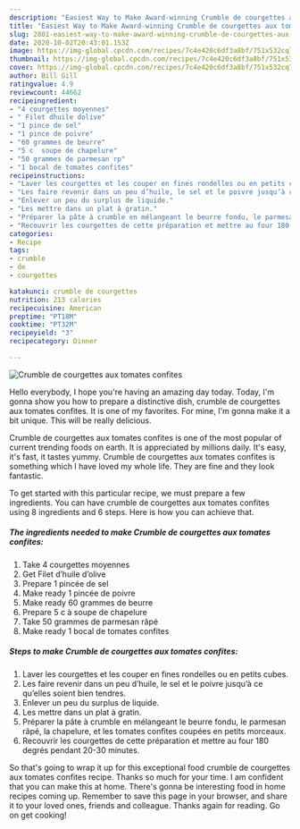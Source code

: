 ```yaml
---
description: "Easiest Way to Make Award-winning Crumble de courgettes aux tomates confites"
title: "Easiest Way to Make Award-winning Crumble de courgettes aux tomates confites"
slug: 2801-easiest-way-to-make-award-winning-crumble-de-courgettes-aux-tomates-confites
date: 2020-10-02T20:43:01.153Z
image: https://img-global.cpcdn.com/recipes/7c4e420c6df3a8bf/751x532cq70/crumble-de-courgettes-aux-tomates-confites-photo-principale-de-la-recette.jpg
thumbnail: https://img-global.cpcdn.com/recipes/7c4e420c6df3a8bf/751x532cq70/crumble-de-courgettes-aux-tomates-confites-photo-principale-de-la-recette.jpg
cover: https://img-global.cpcdn.com/recipes/7c4e420c6df3a8bf/751x532cq70/crumble-de-courgettes-aux-tomates-confites-photo-principale-de-la-recette.jpg
author: Bill Gill
ratingvalue: 4.9
reviewcount: 44662
recipeingredient:
- "4 courgettes moyennes"
- " Filet dhuile dolive"
- "1 pince de sel"
- "1 pince de poivre"
- "60 grammes de beurre"
- "5 c  soupe de chapelure"
- "50 grammes de parmesan rp"
- "1 bocal de tomates confites"
recipeinstructions:
- "Laver les courgettes et les couper en fines rondelles ou en petits cubes."
- "Les faire revenir dans un peu d’huile, le sel et le poivre jusqu’à ce qu’elles soient bien tendres."
- "Enlever un peu du surplus de liquide."
- "Les mettre dans un plat à gratin."
- "Préparer la pâte à crumble en mélangeant le beurre fondu, le parmesan râpé, la chapelure, et les tomates confites coupées en petits morceaux."
- "Recouvrir les courgettes de cette préparation et mettre au four 180 degrés pendant 20-30 minutes."
categories:
- Recipe
tags:
- crumble
- de
- courgettes

katakunci: crumble de courgettes 
nutrition: 213 calories
recipecuisine: American
preptime: "PT18M"
cooktime: "PT32M"
recipeyield: "3"
recipecategory: Dinner

---
```



![Crumble de courgettes aux tomates confites](https://img-global.cpcdn.com/recipes/7c4e420c6df3a8bf/751x532cq70/crumble-de-courgettes-aux-tomates-confites-photo-principale-de-la-recette.jpg)

Hello everybody, I hope you're having an amazing day today. Today, I'm gonna show you how to prepare a distinctive dish, crumble de courgettes aux tomates confites. It is one of my favorites. For mine, I'm gonna make it a bit unique. This will be really delicious.

Crumble de courgettes aux tomates confites is one of the most popular of current trending foods on earth. It is appreciated by millions daily. It's easy, it's fast, it tastes yummy. Crumble de courgettes aux tomates confites is something which I have loved my whole life. They are fine and they look fantastic.




To get started with this particular recipe, we must prepare a few ingredients. You can have crumble de courgettes aux tomates confites using 8 ingredients and 6 steps. Here is how you can achieve that.

<!--inarticleads1-->

##### The ingredients needed to make Crumble de courgettes aux tomates confites:

1. Take 4 courgettes moyennes
1. Get  Filet d’huile d’olive
1. Prepare 1 pincée de sel
1. Make ready 1 pincée de poivre
1. Make ready 60 grammes de beurre
1. Prepare 5 c à soupe de chapelure
1. Take 50 grammes de parmesan râpé
1. Make ready 1 bocal de tomates confites




<!--inarticleads2-->

##### Steps to make Crumble de courgettes aux tomates confites:

1. Laver les courgettes et les couper en fines rondelles ou en petits cubes.
1. Les faire revenir dans un peu d’huile, le sel et le poivre jusqu’à ce qu’elles soient bien tendres.
1. Enlever un peu du surplus de liquide.
1. Les mettre dans un plat à gratin.
1. Préparer la pâte à crumble en mélangeant le beurre fondu, le parmesan râpé, la chapelure, et les tomates confites coupées en petits morceaux.
1. Recouvrir les courgettes de cette préparation et mettre au four 180 degrés pendant 20-30 minutes.




So that's going to wrap it up for this exceptional food crumble de courgettes aux tomates confites recipe. Thanks so much for your time. I am confident that you can make this at home. There's gonna be interesting food in home recipes coming up. Remember to save this page in your browser, and share it to your loved ones, friends and colleague. Thanks again for reading. Go on get cooking!
